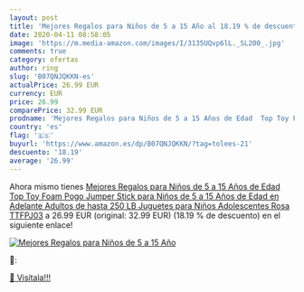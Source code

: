 ```yaml
---
layout: post
title: 'Mejores Regalos para Niños de 5 a 15 Año al 18.19 % de descuento'
date: 2020-04-11 08:58:05
image: 'https://m.media-amazon.com/images/I/3135UQvp6lL._SL200_.jpg'
comments: true
category: ofertas
author: ring
slug: 'B07QNJQKKN-es'
actualPrice: 26.99 EUR
currency: EUR
price: 26.99
comparePrice: 32.99 EUR
prodname: 'Mejores Regalos para Niños de 5 a 15 Años de Edad  Top Toy Foam Pogo Jumper Stick para Niños de 5 a 15 Años de Edad en Adelante Adultos de hasta 250 LB Juguetes para Niños Adolescentes Rosa TTFPJ03'
country: 'es'
flag: '🇪🇸'
buyurl: 'https://www.amazon.es/dp/B07QNJQKKN/?tag=tolees-21'
descuento: '18.19'
average: '26.99'
---
```


Ahora mismo tienes [Mejores Regalos para Niños de 5 a 15 Años de Edad  Top Toy Foam Pogo Jumper Stick para Niños de 5 a 15 Años de Edad en Adelante Adultos de hasta 250 LB Juguetes para Niños Adolescentes Rosa TTFPJ03](https://www.amazon.es/dp/B07QNJQKKN/?tag=tolees-21) a 26.99 EUR (original: 32.99 EUR) (18.19 %  de descuento) en el siguiente enlace!

[![Mejores Regalos para Niños de 5 a 15 Año](https://m.media-amazon.com/images/I/3135UQvp6lL._SL200_.jpg)](https://www.amazon.es/dp/B07QNJQKKN/?tag=tolees-21)

🔎:


[🛒 Visítala!!!](https://www.amazon.es/dp/B07QNJQKKN/?tag=tolees-21)
